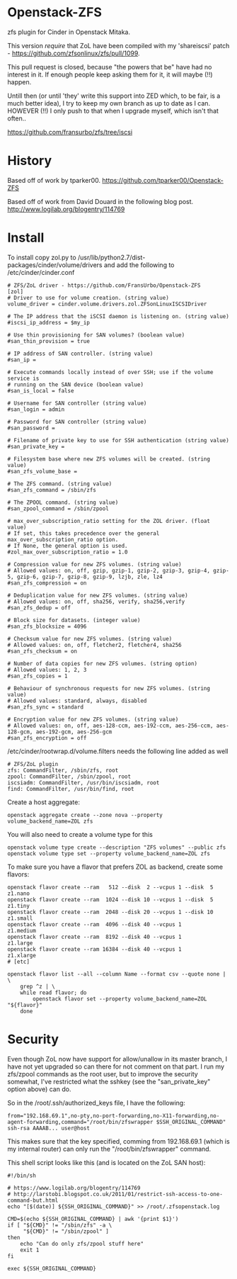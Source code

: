 Openstack-ZFS
=============

zfs plugin for Cinder in Openstack Mitaka.

This version _require_ that ZoL have been compiled with my
'shareiscsi' patch - https://github.com/zfsonlinux/zfs/pull/1099.

This pull request is closed, because "the powers that be" have
had no interest in it. If enough people keep asking them for it,
it will maybe (!!) happen.

Untill then (or until 'they' write this support into ZED which,
to be fair, is a much better idea), I try to keep my own branch
as up to date as I can. HOWEVER (!!) I only push to that when
I upgrade myself, which isn't that often..

  https://github.com/fransurbo/zfs/tree/iscsi

# History

Based off of work by tparker00. https://github.com/tparker00/Openstack-ZFS

Based off of work from David Douard in the following blog post. http://www.logilab.org/blogentry/114769

# Install

To install copy zol.py to /usr/lib/python2.7/dist-packages/cinder/volume/drivers and add the following to /etc/cinder/cinder.conf

```
# ZFS/ZoL driver - https://github.com/FransUrbo/Openstack-ZFS  
[zol]
# Driver to use for volume creation. (string value)
volume_driver = cinder.volume.drivers.zol.ZFSonLinuxISCSIDriver

# The IP address that the iSCSI daemon is listening on. (string value)
#iscsi_ip_address = $my_ip

# Use thin provisioning for SAN volumes? (boolean value)
#san_thin_provision = true

# IP address of SAN controller. (string value)
#san_ip = 

# Execute commands locally instead of over SSH; use if the volume service is
# running on the SAN device (boolean value)
#san_is_local = false

# Username for SAN controller (string value)
#san_login = admin

# Password for SAN controller (string value)
#san_password =

# Filename of private key to use for SSH authentication (string value)
#san_private_key =

# Filesystem base where new ZFS volumes will be created. (string value)
#san_zfs_volume_base = 

# The ZFS command. (string value)
#san_zfs_command = /sbin/zfs

# The ZPOOL command. (string value)
#san_zpool_command = /sbin/zpool

# max_over_subscription_ratio setting for the ZOL driver. (float value)
# If set, this takes precedence over the general max_over_subscription_ratio option.
# If None, the general option is used.
#zol_max_over_subscription_ratio = 1.0

# Compression value for new ZFS volumes. (string value)
# Allowed values: on, off, gzip, gzip-1, gzip-2, gzip-3, gzip-4, gzip-5, gzip-6, gzip-7, gzip-8, gzip-9, lzjb, zle, lz4
#san_zfs_compression = on

# Deduplication value for new ZFS volumes. (string value)
# Allowed values: on, off, sha256, verify, sha256,verify
#san_zfs_dedup = off

# Block size for datasets. (integer value)
#san_zfs_blocksize = 4096

# Checksum value for new ZFS volumes. (string value)
# Allowed values: on, off, fletcher2, fletcher4, sha256
#san_zfs_checksum = on

# Number of data copies for new ZFS volumes. (string option)
# Allowed values: 1, 2, 3
#san_zfs_copies = 1

# Behaviour of synchronous requests for new ZFS volumes. (string value)
# Allowed values: standard, always, disabled
#san_zfs_sync = standard

# Encryption value for new ZFS volumes. (string value)
# Allowed values: on, off, aes-128-ccm, aes-192-ccm, aes-256-ccm, aes-128-gcm, aes-192-gcm, aes-256-gcm
#san_zfs_encryption = off
```

/etc/cinder/rootwrap.d/volume.filters needs the following line added as well  

```
# ZFS/ZoL plugin
zfs: CommandFilter, /sbin/zfs, root
zpool: CommandFilter, /sbin/zpool, root
iscsiadm: CommandFilter, /usr/bin/iscsiadm, root
find: CommandFilter, /usr/bin/find, root
```

Create a host aggregate:

```
openstack aggregate create --zone nova --property volume_backend_name=ZOL zfs
```

You will also need to create a volume type for this

```
openstack volume type create --description "ZFS volumes" --public zfs  
openstack volume type set --property volume_backend_name=ZOL zfs  
```

To make sure you have a flavor that prefers ZOL as backend, create
some flavors:

```
openstack flavor create --ram   512 --disk  2 --vcpus 1 --disk  5 z1.nano
openstack flavor create --ram  1024 --disk 10 --vcpus 1 --disk  5 z1.tiny
openstack flavor create --ram  2048 --disk 20 --vcpus 1 --disk 10 z1.small
openstack flavor create --ram  4096 --disk 40 --vcpus 1           z1.medium
openstack flavor create --ram  8192 --disk 40 --vcpus 1           z1.large
openstack flavor create --ram 16384 --disk 40 --vcpus 1           z1.xlarge
# [etc]

openstack flavor list --all --column Name --format csv --quote none | \
    grep ^z | \
    while read flavor; do
        openstack flavor set --property volume_backend_name=ZOL "${flavor}"
    done
```

# Security

Even though ZoL now have support for allow/unallow in its master branch,
I have not yet upgraded so can there for not comment on that part. I
run my zfs/zpool commands as the root user, but to improve the security
somewhat, I've restricted what the sshkey (see the "san_private_key"
option above) can do.

So in the /root/.ssh/authorized_keys file, I have the following:

```
from="192.168.69.1",no-pty,no-port-forwarding,no-X11-forwarding,no-agent-forwarding,command="/root/bin/zfswrapper $SSH_ORIGINAL_COMMAND" ssh-rsa AAAAB... user@host
```

This makes sure that the key specified, comming from 192.168.69.1 (which
is my internal router) can only run the "/root/bin/zfswrapper"
command.

This shell script looks like this (and is located on the ZoL SAN host):

```
#!/bin/sh

# https://www.logilab.org/blogentry/114769
# http://larstobi.blogspot.co.uk/2011/01/restrict-ssh-access-to-one-command-but.html
echo "[$(date)] ${SSH_ORIGINAL_COMMAND}" >> /root/.zfsopenstack.log

CMD=$(echo ${SSH_ORIGINAL_COMMAND} | awk '{print $1}')
if [ "${CMD}" != "/sbin/zfs" -a \
     "${CMD}" != "/sbin/zpool" ]
then
    echo "Can do only zfs/zpool stuff here"
    exit 1
fi

exec ${SSH_ORIGINAL_COMMAND}
```

